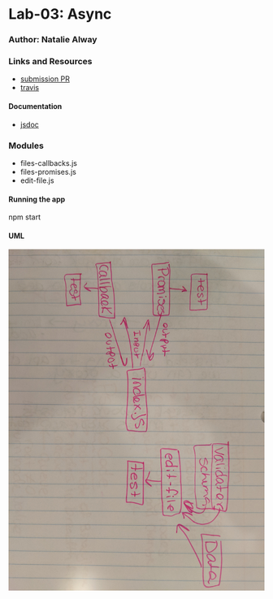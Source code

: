 # Lab-03: Async

### Author: Natalie Alway

### Links and Resources
* [submission PR](link)
* [travis]()

#### Documentation
* [jsdoc](link)

### Modules
* files-callbacks.js
* files-promises.js
* edit-file.js

#### Running the app
npm start
  

#### UML 
![UML](./assets/lab3UML.jpg)